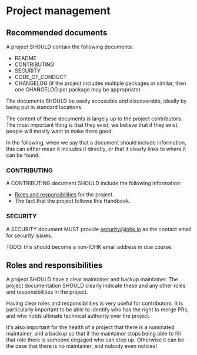 # Project management

## Recommended documents

A project SHOULD contain the following documents:
- README
- CONTRIBUTING 
- SECURITY 
- CODE_OF_CONDUCT
- CHANGELOG (if the project includes multiple packages or similar, then one CHANGELOG per package may be appropriate)

The documents SHOULD be easily accessible and discoverable, ideally by being put in standard locations.

The content of these documents is largely up to the project contributors. 
The most important thing is that they exist, we believe that if they exist, people will mostly want to make them good.

In the following, when we say that a document should include information, this can either mean it includes it directly, or that it clearly links to where it can be found.

### CONTRIBUTING

A CONTRIBUTING document SHOULD include the following information:
- [Roles and responsibilities](#roles-and-responsibilities) for the project.
- The fact that the project follows this Handbook.

### SECURITY

A SECURITY document MUST provide security@iohk.io as the contact email for security issues.

TODO: this should become a non-IOHK email address in due course.

## Roles and responsibilities

A project SHOULD have a clear maintainer and backup maintainer.
The project documentation SHOULD clearly indicate these and any other roles and responsibilities in the project. 

Having clear roles and responsibilities is very useful for contributors.
It is particularly important to be able to identify who has the right to merge PRs, and who holds ultimate technical authority over the project.

It's also important for the health of a project that there _is_ a nominated maintainer, and a backup so that if the maintainer stops being able to fill that role there is someone engaged who can step up.
Otherwise it can be the case that there is no maintainer, and nobody even notices!
